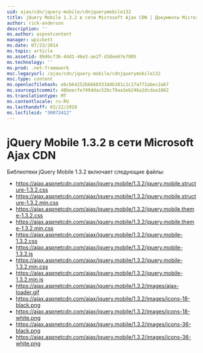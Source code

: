 ```yaml
---
uid: ajax/cdn/jquery-mobile/cdnjquerymobile132
title: jQuery Mobile 1.3.2 в сети Microsoft Ajax CDN | Документы Microsoft
author: rick-anderson
description: ''
ms.author: aspnetcontent
manager: wpickett
ms.date: 07/23/2014
ms.topic: article
ms.assetid: 89d6cf36-4dd1-46e3-ae2f-d3dee67e7805
ms.technology: ''
ms.prod: .net-framework
msc.legacyurl: /ajax/cdn/jquery-mobile/cdnjquerymobile132
msc.type: content
ms.openlocfilehash: e6cb64252b6660333d4b381c2c17a772abec2a67
ms.sourcegitcommit: 48beecfe749ddac52bc79aa3eb246a2dcdaa1862
ms.translationtype: MT
ms.contentlocale: ru-RU
ms.lasthandoff: 03/22/2018
ms.locfileid: "30072412"
---
```

<a name="jquery-mobile-132-on-the-microsoft-ajax-cdn"></a>jQuery Mobile 1.3.2 в сети Microsoft Ajax CDN
====================
Библиотеки jQuery Mobile 1.3.2 включает следующие файлы:

- https://ajax.aspnetcdn.com/ajax/jquery.mobile/1.3.2/jquery.mobile.structure-1.3.2.css
- https://ajax.aspnetcdn.com/ajax/jquery.mobile/1.3.2/jquery.mobile.structure-1.3.2.min.css
- https://ajax.aspnetcdn.com/ajax/jquery.mobile/1.3.2/jquery.mobile.theme-1.3.2.css
- https://ajax.aspnetcdn.com/ajax/jquery.mobile/1.3.2/jquery.mobile.theme-1.3.2.min.css
- https://ajax.aspnetcdn.com/ajax/jquery.mobile/1.3.2/jquery.mobile-1.3.2.css
- https://ajax.aspnetcdn.com/ajax/jquery.mobile/1.3.2/jquery.mobile-1.3.2.js
- https://ajax.aspnetcdn.com/ajax/jquery.mobile/1.3.2/jquery.mobile-1.3.2.min.css
- https://ajax.aspnetcdn.com/ajax/jquery.mobile/1.3.2/jquery.mobile-1.3.2.min.js
- https://ajax.aspnetcdn.com/ajax/jquery.mobile/1.3.2/images/ajax-loader.gif
- https://ajax.aspnetcdn.com/ajax/jquery.mobile/1.3.2/images/icons-18-black.png
- https://ajax.aspnetcdn.com/ajax/jquery.mobile/1.3.2/images/icons-18-white.png
- https://ajax.aspnetcdn.com/ajax/jquery.mobile/1.3.2/images/icons-36-black.png
- https://ajax.aspnetcdn.com/ajax/jquery.mobile/1.3.2/images/icons-36-white.png
